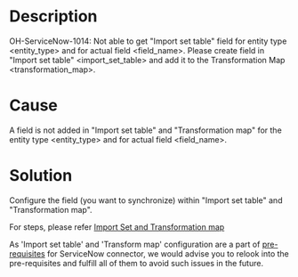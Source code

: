 # Description
OH-ServiceNow-1014: Not able to get "Import set table" field for entity type &lt;entity_type&gt; and for actual field &lt;field_name&gt;. Please create field in "Import set table" &lt;import_set_table&gt; and add it to the Transformation Map &lt;transformation_map&gt;.

# Cause

A field is not added in "Import set table" and "Transformation map" for the entity type &lt;entity_type&gt; and for actual field &lt;field_name&gt;.

# Solution

Configure the field (you want to synchronize) within "Import set table" and "Transformation map". 

For steps, please refer [Import Set and Transformation map](../../../../connectors/servicenow.md#configure-import-set-table-and-transformation-map)

As 'Import set table' and 'Transform map' configuration are a part of [pre-requisites](../../../../connectors/servicenow.md#prerequisites) for ServiceNow connector, we would advise you to relook into the pre-requisites and fulfill all of them to avoid such issues in the future.
